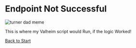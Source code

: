 # Endpoint Not Successful

![turner dad meme](/images/turner_dad.jpeg)

This is where my Valheim script would Run, if the logic Worked!


[Back to Start](/)
